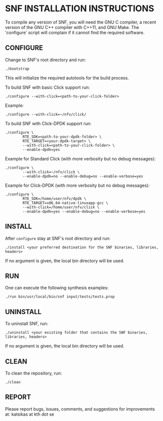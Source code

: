 SNF INSTALLATION INSTRUCTIONS
===============================

To compile any version of SNF, you will need the GNU C compiler, a recent version of the GNU C++ compiler with C++11, and GNU Make.
The 'configure' script will complain if it cannot find the required software.

CONFIGURE
-----------

Change to SNF's root directory and run:

	./bootstrap

This will initialize the required autotools for the build process.

To build SNF with basic Click support run:

	./configure --with-click=<path-to-your-click-folder>

Example:

	./configure --with-click=~/nfv/click/

To build SNF with Click-DPDK support run:

	./configure \
			RTE_SDK=<path-to-your-dpdk-folder> \
			RTE_TARGET=<your-dpdk-target> \
			--with-click=<path-to-your-click-folder> \
			--enable-dpdk=yes

Example for Standard Click (with more verbosity but no debug messages):

	./configure \
			--with-click=~/nfv/click \
			--enable-dpdk=no --enable-debug=no --enable-verbose=yes

Example for Click-DPDK (with more verbosity but no debug messages):

	./configure \
			RTE_SDK=/home/user/nfv/dpdk \
			RTE_TARGET=x86_64-native-linuxapp-gcc \
			--with-click=/home/user/nfv/click \
			--enable-dpdk=yes --enable-debug=no --enable-verbose=yes

INSTALL
---------
After `configure` stay at SNF's root directory and run:

	./install <your preferred destination for the SNF binaries, libraries, headers>

If no argument is given, the local bin directory will be used.

RUN
---------
One can execute the following synthesis examples:

	./run bin/usr/local/bin/snf input/tests/tests.prop

UNINSTALL
---------
To uninstall SNF, run:

	./uninstall <your existing folder that contains the SNF binaries, libraries, headers>

If no argument is given, the local bin directory will be used.

CLEAN
---------
To clean the repository, run:

	./clean

REPORT
---------
Please report bugs, issues, comments, and suggestions for improvements at: katsikas at kth dot se
